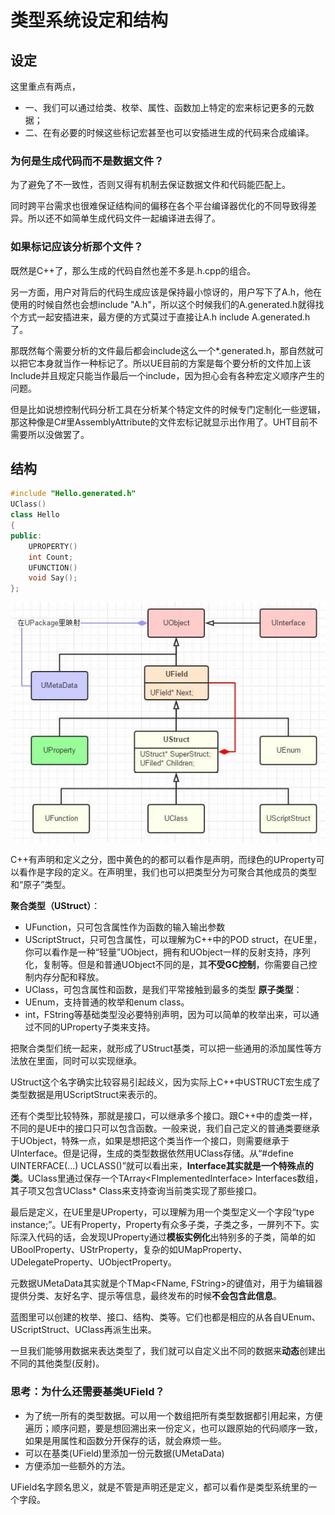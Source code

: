# 类型系统设定和结构

## 设定

这里重点有两点，

* 一、我们可以通过给类、枚举、属性、函数加上特定的宏来标记更多的元数据；
* 二、在有必要的时候这些标记宏甚至也可以安插进生成的代码来合成编译。

### 为何是生成代码而不是数据文件？

为了避免了不一致性，否则又得有机制去保证数据文件和代码能匹配上。

同时跨平台需求也很难保证结构间的偏移在各个平台编译器优化的不同导致得差异。所以还不如简单生成代码文件一起编译进去得了。

### 如果标记应该分析那个文件？

既然是C++了，那么生成的代码自然也差不多是.h.cpp的组合。

另一方面，用户对背后的代码生成应该是保持最小惊讶的，用户写下了A.h，他在使用的时候自然也会想include "A.h"，所以这个时候我们的A.generated.h就得找个方式一起安插进来，最方便的方式莫过于直接让A.h include A.generated.h了。

那既然每个需要分析的文件最后都会include这么一个*.generated.h，那自然就可以把它本身就当作一种标记了。所以UE目前的方案是每个要分析的文件加上该Include并且规定只能当作最后一个include，因为担心会有各种宏定义顺序产生的问题。

但是比如说想控制代码分析工具在分析某个特定文件的时候专门定制化一些逻辑，那这种像是C#里AssemblyAttribute的文件宏标记就显示出作用了。UHT目前不需要所以没做罢了。

## 结构

```C++
#include "Hello.generated.h"
UClass()
class Hello
{
public:
    UPROPERTY()
    int Count;
    UFUNCTION()
    void Say();
};
```

![img](结构图.jpg)

C++有声明和定义之分，图中黄色的的都可以看作是声明，而绿色的UProperty可以看作是字段的定义。在声明里，我们也可以把类型分为可聚合其他成员的类型和“原子”类型。

**聚合类型（UStruct）**：

* UFunction，只可包含属性作为函数的输入输出参数
* UScriptStruct，只可包含属性，可以理解为C++中的POD struct，在UE里，你可以看作是一种“轻量”UObject，拥有和UObject一样的反射支持，序列化，复制等。但是和普通UObject不同的是，其**不受GC控制**，你需要自己控制内存分配和释放。
* UClass，可包含属性和函数，是我们平常接触到最多的类型
**原子类型**：
* UEnum，支持普通的枚举和enum class。
* int，FString等基础类型没必要特别声明，因为可以简单的枚举出来，可以通过不同的UProperty子类来支持。

把聚合类型们统一起来，就形成了UStruct基类，可以把一些通用的添加属性等方法放在里面，同时可以实现继承。

UStruct这个名字确实比较容易引起歧义，因为实际上C++中USTRUCT宏生成了类型数据是用UScriptStruct来表示的。

还有个类型比较特殊，那就是接口，可以继承多个接口。跟C++中的虚类一样，不同的是UE中的接口只可以包含函数。一般来说，我们自己定义的普通类要继承于UObject，特殊一点，如果是想把这个类当作一个接口，则需要继承于UInterface。但是记得，生成的类型数据依然用UClass存储。从“#define UINTERFACE(...) UCLASS()”就可以看出来，**Interface其实就是一个特殊点的类**。UClass里通过保存一个TArray\<FImplementedInterface> Interfaces数组，其子项又包含UClass* Class来支持查询当前类实现了那些接口。

最后是定义，在UE里是UProperty，可以理解为用一个类型定义一个字段“type instance;”。UE有Property，Property有众多子类，子类之多，一屏列不下。实际深入代码的话，会发现UProperty通过**模板实例化**出特别多的子类，简单的如UBoolProperty、UStrProperty，复杂的如UMapProperty、UDelegateProperty、UObjectProperty。

元数据UMetaData其实就是个TMap<FName, FString>的键值对，用于为编辑器提供分类、友好名字、提示等信息，最终发布的时候**不会包含此信息**。

蓝图里可以创建的枚举、接口、结构、类等。它们也都是相应的从各自UEnum、UScriptStruct、UClass再派生出来。

一旦我们能够用数据来表达类型了，我们就可以自定义出不同的数据来**动态**创建出不同的其他类型(反射)。

### 思考：为什么还需要基类UField？

* 为了统一所有的类型数据。可以用一个数组把所有类型数据都引用起来，方便遍历；顺序问题，要是想回溯出来一份定义，也可以跟原始的代码顺序一致，如果是用属性和函数分开保存的话，就会麻烦一些。
* 可以在基类(UField)里添加一份元数据(UMetaData)
* 方便添加一些额外的方法。

UField名字顾名思义，就是不管是声明还是定义，都可以看作是类型系统里的一个字段。
